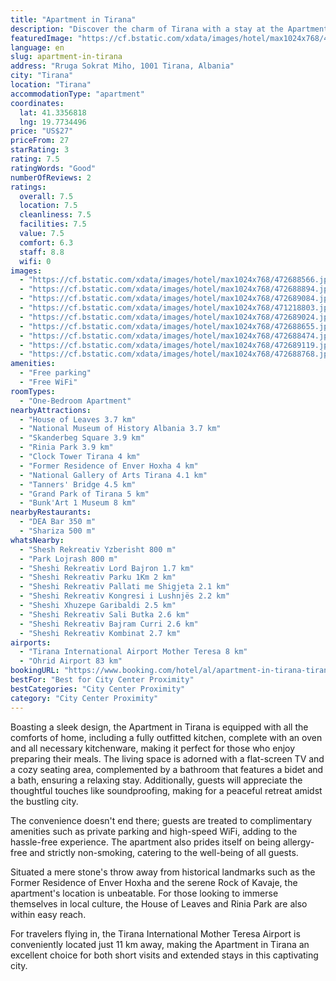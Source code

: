 ```yaml
---
title: "Apartment in Tirana"
description: "Discover the charm of Tirana with a stay at the Apartment in Tirana, a modern haven located strategically to offer both tranquility and easy access to the city's vibrant heart."
featuredImage: "https://cf.bstatic.com/xdata/images/hotel/max1024x768/472688566.jpg?k=863996bdb4a5df4899150bfbaa4e82967b53fba2be2901bbba80412d9e509fe2&o=&hp=1"
language: en
slug: apartment-in-tirana
address: "Rruga Sokrat Miho, 1001 Tirana, Albania"
city: "Tirana"
location: "Tirana"
accommodationType: "apartment"
coordinates:
  lat: 41.3356818
  lng: 19.7734496
price: "US$27"
priceFrom: 27
starRating: 3
rating: 7.5
ratingWords: "Good"
numberOfReviews: 2
ratings:
  overall: 7.5
  location: 7.5
  cleanliness: 7.5
  facilities: 7.5
  value: 7.5
  comfort: 6.3
  staff: 8.8
  wifi: 0
images:
  - "https://cf.bstatic.com/xdata/images/hotel/max1024x768/472688566.jpg?k=863996bdb4a5df4899150bfbaa4e82967b53fba2be2901bbba80412d9e509fe2&o=&hp=1"
  - "https://cf.bstatic.com/xdata/images/hotel/max1024x768/472688894.jpg?k=afacefbe32cd396d370eee28dfae9a7f9d927edc8256f5a428d30f7ae61e7ab7&o=&hp=1"
  - "https://cf.bstatic.com/xdata/images/hotel/max1024x768/472689084.jpg?k=a3adde5ef01026529fa6e6ffc5552bf1c8e223199e60c5c16926160b53546fa6&o=&hp=1"
  - "https://cf.bstatic.com/xdata/images/hotel/max1024x768/471218803.jpg?k=dcd52c438571af2a61dae4725553e6833f8e0d8aace1693a9bad5e1d178223b6&o=&hp=1"
  - "https://cf.bstatic.com/xdata/images/hotel/max1024x768/472689024.jpg?k=657f92e23f274e95b3d36f82451069b341747995dd8fd5b9547f0bb4649b58e9&o=&hp=1"
  - "https://cf.bstatic.com/xdata/images/hotel/max1024x768/472688655.jpg?k=7f1d9a851d1742ba836955c668b0b067c22cc474fba64251dcdbe7db89a5eead&o=&hp=1"
  - "https://cf.bstatic.com/xdata/images/hotel/max1024x768/472688474.jpg?k=f43d93e7abb0004e7fcc6a56bc383bf0405a312feb774643a12df59dc4224f6b&o=&hp=1"
  - "https://cf.bstatic.com/xdata/images/hotel/max1024x768/472689119.jpg?k=7a731dc1da720c43fdff442aae5c470f9d201f7a24a0d4f8408184fb8bc2c24b&o=&hp=1"
  - "https://cf.bstatic.com/xdata/images/hotel/max1024x768/472688768.jpg?k=9e6fe33ab4b0092c6dd490af20c51f7fcae42a32deb6681ca8b9f0cf9fa5f2bf&o=&hp=1"
amenities:
  - "Free parking"
  - "Free WiFi"
roomTypes:
  - "One-Bedroom Apartment"
nearbyAttractions:
  - "House of Leaves 3.7 km"
  - "National Museum of History Albania 3.7 km"
  - "Skanderbeg Square 3.9 km"
  - "Rinia Park 3.9 km"
  - "Clock Tower Tirana 4 km"
  - "Former Residence of Enver Hoxha 4 km"
  - "National Gallery of Arts Tirana 4.1 km"
  - "Tanners' Bridge 4.5 km"
  - "Grand Park of Tirana 5 km"
  - "Bunk'Art 1 Museum 8 km"
nearbyRestaurants:
  - "DEA Bar 350 m"
  - "Shariza 500 m"
whatsNearby:
  - "Shesh Rekreativ Yzberisht 800 m"
  - "Park Lojrash 800 m"
  - "Sheshi Rekreativ Lord Bajron 1.7 km"
  - "Sheshi Rekreativ Parku 1Km 2 km"
  - "Sheshi Rekreativ Pallati me Shigjeta 2.1 km"
  - "Sheshi Rekreativ Kongresi i Lushnjës 2.2 km"
  - "Sheshi Xhuzepe Garibaldi 2.5 km"
  - "Sheshi Rekreativ Sali Butka 2.6 km"
  - "Sheshi Rekreativ Bajram Curri 2.6 km"
  - "Sheshi Rekreativ Kombinat 2.7 km"
airports:
  - "Tirana International Airport Mother Teresa 8 km"
  - "Ohrid Airport 83 km"
bookingURL: "https://www.booking.com/hotel/al/apartment-in-tirana-tirane7.en-gb.html?aid=8035640"
bestFor: "Best for City Center Proximity"
bestCategories: "City Center Proximity"
category: "City Center Proximity"
---
```


Boasting a sleek design, the Apartment in Tirana is equipped with all the comforts of home, including a fully outfitted kitchen, complete with an oven and all necessary kitchenware, making it perfect for those who enjoy preparing their meals. The living space is adorned with a flat-screen TV and a cozy seating area, complemented by a bathroom that features a bidet and a bath, ensuring a relaxing stay. Additionally, guests will appreciate the thoughtful touches like soundproofing, making for a peaceful retreat amidst the bustling city.

The convenience doesn't end there; guests are treated to complimentary amenities such as private parking and high-speed WiFi, adding to the hassle-free experience. The apartment also prides itself on being allergy-free and strictly non-smoking, catering to the well-being of all guests.

Situated a mere stone's throw away from historical landmarks such as the Former Residence of Enver Hoxha and the serene Rock of Kavaje, the apartment's location is unbeatable. For those looking to immerse themselves in local culture, the House of Leaves and Rinia Park are also within easy reach.

For travelers flying in, the Tirana International Mother Teresa Airport is conveniently located just 11 km away, making the Apartment in Tirana an excellent choice for both short visits and extended stays in this captivating city.